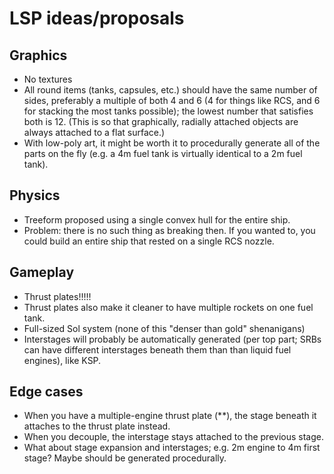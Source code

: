 # LSP ideas/proposals

## Graphics

* No textures
* All round items (tanks, capsules, etc.) should have the same number
  of sides, preferably a multiple of both 4 and 6 (4 for things like
  RCS, and 6 for stacking the most tanks possible); the lowest number
  that satisfies both is 12. (This is so that graphically, radially
  attached objects are always attached to a flat surface.)
* With low-poly art, it might be worth it to procedurally generate all
  of the parts on the fly (e.g. a 4m fuel tank is virtually identical
  to a 2m fuel tank).

## Physics

* Treeform proposed using a single convex hull for the entire ship.
* Problem: there is no such thing as breaking then. If you wanted to,
  you could build an entire ship that rested on a single RCS nozzle.

## Gameplay

* Thrust plates!!!!!
* Thrust plates also make it cleaner to have multiple rockets on one
  fuel tank.
* Full-sized Sol system (none of this "denser than gold" shenanigans)
* Interstages will probably be automatically generated (per top part;
  SRBs can have different interstages beneath them than than liquid
  fuel engines), like KSP.

## Edge cases

* When you have a multiple-engine thrust plate (**), the stage beneath
  it attaches to the thrust plate instead.
* When you decouple, the interstage stays attached to the previous
  stage.
* What about stage expansion and interstages; e.g. 2m engine to 4m
  first stage? Maybe should be generated procedurally.
